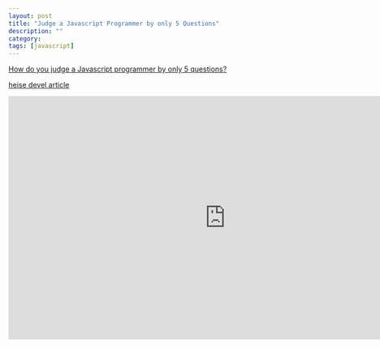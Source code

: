 ```yaml
---
layout: post
title: "Judge a Javascript Programmer by only 5 Questions"
description: ""
category: 
tags: [javascript]
---
```




[How do you judge a Javascript programmer by only 5 questions?](https://medium.com/humans-create-software/how-do-you-judge-a-javascript-programmer-by-only-5-questions-f2abdf7dfd4a)

[heise devel article](http://www.heise.de/developer/artikel/Hinterfragt-Woran-erkennt-man-einen-guten-JavaScript-Entwickler-2652128.html)

<iframe width="854" height="480" src="https://www.youtube.com/embed/-q1z8BPFItw" frameborder="0" allowfullscreen></iframe>


